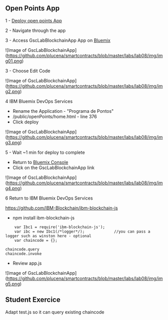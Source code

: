 Open Points App
-----------------

1 - [Deploy open points App](ibm.biz/Bdrp5r)

2 - Navigate through the app

3 - Access 
GscLabBlockchainApp App on [Bluemix](https://console.ng.bluemix.net)

![Image of  GscLabBlockchainApp]
(https://github.com/plucena/smartcontracts/blob/master/labs/lab08/img/img01.png)

3 - Choose Edit Code

![Image of  GscLabBlockchainApp]
(https://github.com/plucena/smartcontracts/blob/master/labs/lab08/img/img2.png)

4  IBM Bluemix DevOps Services
-  Rename the Application - "Programa de Pontos"
- /public/openPoints/home.html - line 376
- Click deploy

![Image of  GscLabBlockchainApp]
(https://github.com/plucena/smartcontracts/blob/master/labs/lab08/img/img3.png)


5 - Wait ~1 min for deploy to complete
- Return to [Bluemix Console](https://console.ng.bluemix.net)
- Click on the GscLabBlockchainApp link

![Image of  GscLabBlockchainApp]
(https://github.com/plucena/smartcontracts/blob/master/labs/lab08/img/img4.png)


6  Return to IBM Bluemix DevOps Services

https://github.com/IBM-Blockchain/ibm-blockchain-js

- npm install ibm-blockchain-js

```
    var Ibc1 = require('ibm-blockchain-js');
    var ibc = new Ibc1(/*logger*/);             //you can pass a logger such as winston here - optional
    var chaincode = {};

chaincode.query
chaincode.invoke
```

-  Review app.js


![Image of  GscLabBlockchainApp]
(https://github.com/plucena/smartcontracts/blob/master/labs/lab08/img/img5.png)


Student Exercice
----------

Adapt test.js so it can query existing chaincode


